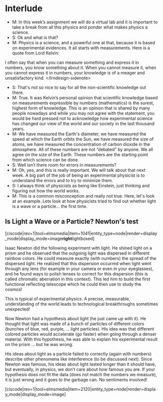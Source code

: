 # Interlude

* M: In this week’s assignment we will do a virtual lab and it is important to take a break from all this physics and ponder what makes physics a science.
* S: Ok and what is that?
* M: Physics is a science, and a powerful one at that, because it is based on experimental evidences. It all starts with measurements. Here is a quote from Lord Kelvin:

 I often say that when you can measure something and express it in numbers, you know something about it. When you cannot measure it, when you cannot express it in numbers, your knowledge is of a meager and unsatisfactory kind. &lt;/lrndesign-sidenote&gt;

* S: That's not so nice to say for all the non-scientific knowledge out there.
* M: True. It was Kelvin’s personal opinion that scientific knowledge based on measurements expressible by numbers \(mathematics\) is the surest, highest form of knowledge. This is an opinion that is shared by many people nowadays and while you may not agree with the statement, you would be hard pressed not to acknowledge how experimental science has changed our view of the world and our society in the last thousand years.
* M: We have measured the Earth's diameter, we have measured the speed at which the Earth orbits the Sun, we have measured the size of atoms, we have measured the concentration of carbon dioxide in the atmosphere. All of these numbers are not “debated” by anyone. We all agree on the size of the Earth. These numbers are the starting point from which science can be done.
* S: Well isn’t there room for errors in measurements?
* M: Oh, yes, and this is really important. We will talk about that next week. A big part of the job of being an experimental physicist is to understand the errors and to try to minimize them.
* S: I always think of physicists as being like Einstein, just thinking and figuring out how the world works.
* M: This is a common misconception and really not true. Here, let's look at an example. Lets look at how physicists tried to find out whether light is a wave or a particle... the first time.

## Is Light a Wave or a Particle?   Newton's test

\[ciscode\|rev=1\|tool=elmsmedia\|item=1041\|entity\_type=node\|render=display\_mode\|display\_mode=image**right**lightboxed\]

Isaac Newton did the following experiment with light. He shined light on a prism and he observed that the outgoing light was dispersed in different rainbow colors. He could measure exactly \(with numbers\) the spread of the dispersed light. He realized that this dispersion occurred when light went through any lens \(for example in your camera or even in your eyeglasses\), and he found ways to polish lenses to correct for this dispersion \(this is called chromatic aberration in this context\). This led him to build the first functional reflecting telescope which he could then use to study the cosmos!

This is typical of experimental physics. A precise, measurable, understanding of the world leads to technological breakthroughs sometimes unexpected!

Now Newton had a hypothesis about light \(he just came up with it\). He thought that light was made of a bunch of particles of different colors \(bunches of blue, red, purple, … light particles\). His idea was that different colored particles would accelerate \(go faster\) when going through a denser material. With this hypothesis, he was able to explain his experimental result on the prism ... but he was wrong.

His ideas about light as a particle failed to correctly \(again with numbers\) describe other phenomena like interference \(to be discussed next\). Since Newton was famous, his ideas about light lasted longer than it should have, but eventually, in physics, we don’t care about how famous you are. If your hypothesis does not fit the data \(does not match the numbers we measure\), it is just wrong and it goes to the garbage can. No sentiments involved!

\[ciscode\|rev=1\|tool=elmsmedia\|item=2120\|entity\_type=node\|render=display\_mode\|display\_mode=image\]

